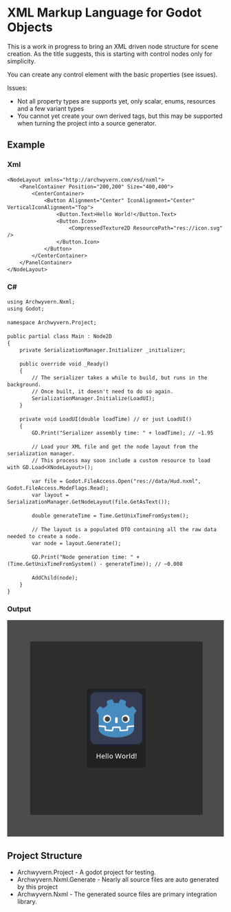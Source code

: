 XML Markup Language for Godot Objects
=====================================

This is a work in progress to bring an XML driven node structure for scene creation.
As the title suggests, this is starting with control nodes only for simplicity.

You can create any control element with the basic properties (see issues).

Issues:
- Not all property types are supports yet, only scalar, enums, resources and a few variant types
- You cannot yet create your own derived tags, but this may be supported when turning the project into a source generator.

Example
-------

### Xml

    <NodeLayout xmlns="http://archwyvern.com/xsd/nxml">
        <PanelContainer Position="200,200" Size="400,400">
            <CenterContainer>
                <Button Alignment="Center" IconAlignment="Center" VerticalIconAlignment="Top">
                    <Button.Text>Hello World!</Button.Text>
                    <Button.Icon>
                        <CompressedTexture2D ResourcePath="res://icon.svg" />
                    </Button.Icon>
                </Button>
            </CenterContainer>
        </PanelContainer>
    </NodeLayout>

### C#

    using Archwyvern.Nxml;
    using Godot;

    namespace Archwyvern.Project;

    public partial class Main : Node2D
    {
        private SerializationManager.Initializer _initializer;

        public override void _Ready()
        {
            // The serializer takes a while to build, but runs in the background.
            // Once built, it doesn't need to do so again.
            SerializationManager.Initialize(LoadUI);
        }

        private void LoadUI(double loadTime) // or just LoadUI()
        {
            GD.Print("Serializer assembly time: " + loadTime); // ~1.95

            // Load your XML file and get the node layout from the serialization manager.
            // This process may soon include a custom resource to load with GD.Load<XNodeLayout>();

            var file = Godot.FileAccess.Open("res://data/Hud.nxml", Godot.FileAccess.ModeFlags.Read);
            var layout = SerializationManager.GetNodeLayout(file.GetAsText());

            double generateTime = Time.GetUnixTimeFromSystem();

            // The layout is a populated DTO containing all the raw data needed to create a node.
            var node = layout.Generate();

            GD.Print("Node generation time: " + (Time.GetUnixTimeFromSystem() - generateTime)); // ~0.008

            AddChild(node);
        }
    }

### Output

![Example Image](docs/assets/example.png "Example Image")

Project Structure
-----------------

- Archwyvern.Project - A godot project for testing.
- Archwyvern.Nxml.Generate - Nearly all source files are auto generated by this project
- Archwyvern.Nxml - The generated source files are primary integration library.